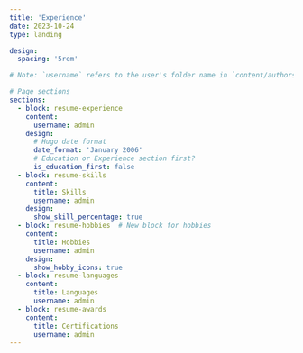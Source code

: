 ```yaml
---
title: 'Experience'
date: 2023-10-24
type: landing

design:
  spacing: '5rem'

# Note: `username` refers to the user's folder name in `content/authors/`

# Page sections
sections:
  - block: resume-experience
    content:
      username: admin
    design:
      # Hugo date format
      date_format: 'January 2006'
      # Education or Experience section first?
      is_education_first: false
  - block: resume-skills
    content:
      title: Skills
      username: admin
    design:
      show_skill_percentage: true
  - block: resume-hobbies  # New block for hobbies
    content:
      title: Hobbies
      username: admin
    design:
      show_hobby_icons: true 
  - block: resume-languages
    content:
      title: Languages
      username: admin
  - block: resume-awards
    content:
      title: Certifications
      username: admin
---
```

